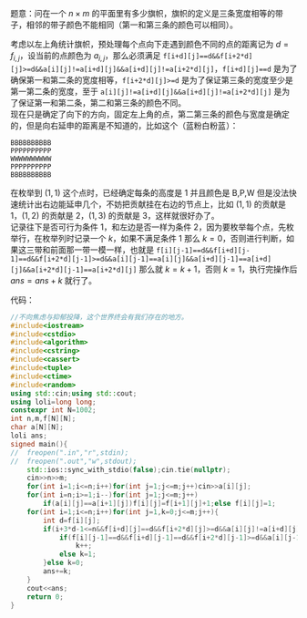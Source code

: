 题意：问在一个 $n\times m$ 的平面里有多少旗帜，旗帜的定义是三条宽度相等的带子，相邻的带子颜色不能相同（第一和第三条的颜色可以相同）。

考虑以左上角统计旗帜，预处理每个点向下走遇到颜色不同的点的距离记为 $d=f_{i,j}$，设当前的点颜色为 $a_{i,j}$，那么必须满足 `f[i+d][j]==d&&f[i+2*d][j]>=d&&a[i][j]!=a[i+d][j]&&a[i+d][j]!=a[i+2*d][j]`，`f[i+d][j]==d` 是为了确保第一和第二条的宽度相等，`f[i+2*d][j]>=d` 是为了保证第三条的宽度至少是第一第二条的宽度，至于 `a[i][j]!=a[i+d][j]&&a[i+d][j]!=a[i+2*d][j]` 是为了保证第一和第二条，第二和第三条的颜色不同。  
现在只是确定了向下的方向，固定左上角的点，第二第三条的颜色与宽度是确定的，但是向右延申的距离是不知道的，比如这个（蓝粉白粉蓝<img src="https://img2022.cnblogs.com/blog/2192761/202211/2192761-20221117162606892-1705944873.png" style="zoom:5%"/>）：
```
BBBBBBBBBB
PPPPPPPPPP
WWWWWWWWWW
PPPPPPPPPP
BBBBBBBBBB
```
在枚举到 $(1,1)$ 这个点时，已经确定每条的高度是 $1$ 并且颜色是 $\text{B,P,W}$ 但是没法快速统计出右边能延申几个，不妨把贡献挂在右边的节点上，比如 $(1,1)$ 的贡献是 $1$，$(1,2)$ 的贡献是 $2$，$(1,3)$ 的贡献是 $3$，这样就很好办了。  
记录往下是否可行为条件 $1$，和左边是否一样为条件 $2$，因为要枚举每个点，先枚举行，在枚举列时记录一个 $k$，如果不满足条件 $1$ 那么 $k=0$，否则进行判断，如果这三带和前面那一带一模一样，也就是 `f[i][j-1]==d&&f[i+d][j-1]==d&&f[i+2*d][j-1]>=d&&a[i][j-1]==a[i][j]&&a[i+d][j-1]==a[i+d][j]&&a[i+2*d][j-1]==a[i+2*d][j]` 那么就 $k=k+1$，否则 $k=1$，执行完操作后 $ans=ans+k$ 就行了。

代码：
```cpp
//不向焦虑与抑郁投降，这个世界终会有我们存在的地方。
#include<iostream>
#include<cstdio>
#include<algorithm>
#include<cstring>
#include<cassert>
#include<tuple>
#include<ctime>
#include<random>
using std::cin;using std::cout;
using loli=long long;
constexpr int N=1002;
int n,m,f[N][N];
char a[N][N];
loli ans;
signed main(){
//	freopen(".in","r",stdin);
//	freopen(".out","w",stdout);
	std::ios::sync_with_stdio(false);cin.tie(nullptr);
	cin>>n>>m;
	for(int i=1;i<=n;i++)for(int j=1;j<=m;j++)cin>>a[i][j];
	for(int i=n;i>=1;i--)for(int j=1;j<=m;j++)
		if(a[i][j]==a[i+1][j])f[i][j]=f[i+1][j]+1;else f[i][j]=1;
	for(int i=1;i<=n;i++)for(int j=1,k=0;j<=m;j++){
		int d=f[i][j];
		if(i+3*d-1<=n&&f[i+d][j]==d&&f[i+2*d][j]>=d&&a[i][j]!=a[i+d][j]&&a[i+d][j]!=a[i+2*d][j]){
			if(f[i][j-1]==d&&f[i+d][j-1]==d&&f[i+2*d][j-1]>=d&&a[i][j-1]==a[i][j]&&a[i+d][j-1]==a[i+d][j]&&a[i+2*d][j-1]==a[i+2*d][j])
				k++;
			else k=1;
		}else k=0;
		ans+=k;
	}
	cout<<ans;
	return 0;
}
```